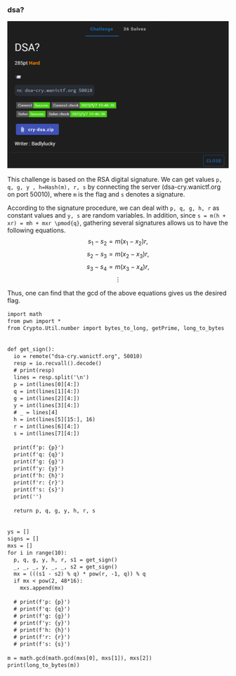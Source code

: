 

### dsa?


![dsa](https://github.com/Hed6eH0g/ctf/blob/main/2023/wanictf/crypto/dsa/dsa_0.png)

This challenge is based on the RSA digital signature.
We can get values `p, q, g, y , h=Hash(m), r, s` by connecting the server (dsa-cry.wanictf.org on port 50010), where `m` is the flag and `s` denotes a signature.

According to the signature procedure, we can deal with `p, q, g, h, r` as constant values and `y, s` are random variables.
In addition, since `s = m(h + xr) = mh + mxr \pmod{q}`, gathering several signatures allows us to have the following equations.
$$s_1 - s_2 = m(x_1 - x_2)r,$$ 
$$s_2 - s_3 = m(x_2 - x_3)r,$$ 
$$s_3 - s_4 = m(x_3 - x_4)r,$$
$$\vdots$$

Thus, one can find that the gcd of the above equations gives us the desired flag.

```
import math
from pwn import *
from Crypto.Util.number import bytes_to_long, getPrime, long_to_bytes


def get_sign():
  io = remote("dsa-cry.wanictf.org", 50010)
  resp = io.recvall().decode()
  # print(resp)
  lines = resp.split('\n')
  p = int(lines[0][4:])
  q = int(lines[1][4:])
  g = int(lines[2][4:])
  y = int(lines[3][4:])
  # _ = lines[4]
  h = int(lines[5][15:], 16)
  r = int(lines[6][4:])
  s = int(lines[7][4:])
  
  print(f'p: {p}')
  print(f'q: {q}')
  print(f'g: {g}')
  print(f'y: {y}')
  print(f'h: {h}')
  print(f'r: {r}')
  print(f's: {s}')
  print('')

  return p, q, g, y, h, r, s


ys = []
signs = []
mxs = []
for i in range(10):
  p, q, g, y, h, r, s1 = get_sign()
  _, _, _, y, _, _, s2 = get_sign()
  mx = (((s1 - s2) % q) * pow(r, -1, q)) % q
  if mx < pow(2, 48*16):
    mxs.append(mx)

  # print(f'p: {p}')
  # print(f'q: {q}')
  # print(f'g: {g}')
  # print(f'y: {y}')
  # print(f'h: {h}')
  # print(f'r: {r}')
  # print(f's: {s}')

m = math.gcd(math.gcd(mxs[0], mxs[1]), mxs[2])
print(long_to_bytes(m))
```
